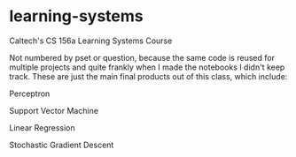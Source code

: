 # learning-systems
Caltech's CS 156a Learning Systems Course

Not numbered by pset or question, because the same code is reused for multiple projects and quite frankly when I made the notebooks I didn't keep track. 
These are just the main final products out of this class, which include: 

Perceptron

Support Vector Machine

Linear Regression

Stochastic Gradient Descent
